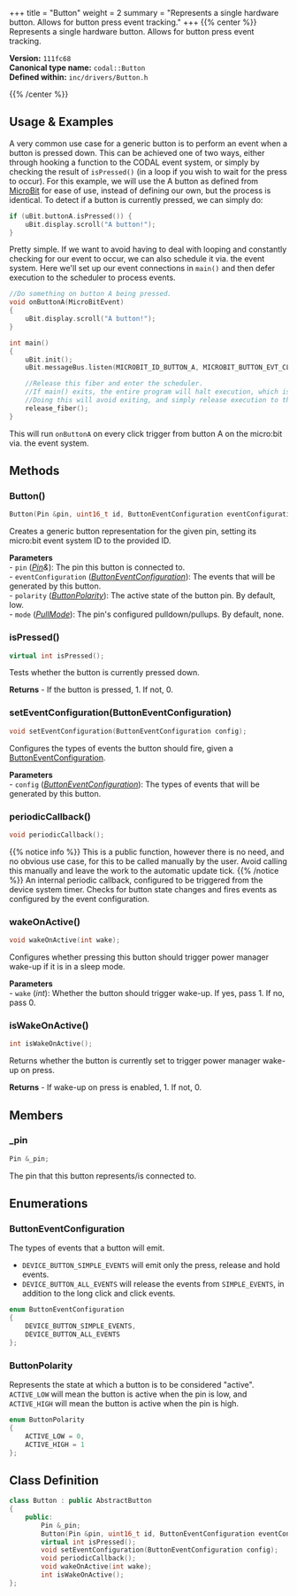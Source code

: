 +++
title = "Button"
weight = 2
summary = "Represents a single hardware button. Allows for button press event tracking."
+++
{{% center %}}
Represents a single hardware button. Allows for button press event tracking.

**Version:** `111fc68`<br>
**Canonical type name:** `codal::Button`<br>
**Defined within:** `inc/drivers/Button.h`

{{% /center %}}

## Usage & Examples
A very common use case for a generic button is to perform an event when a button is pressed down. This can be achieved one of two ways, either through hooking a function to the CODAL event system, or simply by checking the result of `isPressed()` (in a loop if you wish to wait for the press to occur). For this example, we will use the A button as defined from [MicroBit](/api-reference/microbit-v2/microbit/) for ease of use, instead of defining our own, but the process is identical. To detect if a button is currently pressed, we can simply do:
```cpp
if (uBit.buttonA.isPressed()) {
    uBit.display.scroll("A button!");
}
```
Pretty simple. If we want to avoid having to deal with looping and constantly checking for our event to occur, we can also schedule it via. the event system. Here we'll set up our event connections in `main()` and then defer execution to the scheduler to process events.
```cpp
//Do something on button A being pressed.
void onButtonA(MicroBitEvent)
{
    uBit.display.scroll("A button!");
}

int main()
{
    uBit.init();
    uBit.messageBus.listen(MICROBIT_ID_BUTTON_A, MICROBIT_BUTTON_EVT_CLICK, onButtonA);

    //Release this fiber and enter the scheduler.
    //If main() exits, the entire program will halt execution, which is not what we're aiming for.
    //Doing this will avoid exiting, and simply release execution to the scheduler and idle until events appear.
    release_fiber();
}
```
This will run `onButtonA` on every click trigger from button A on the micro:bit via. the event system. 

## Methods
### Button()
```cpp
Button(Pin &pin, uint16_t id, ButtonEventConfiguration eventConfiguration = DEVICE_BUTTON_ALL_EVENTS, ButtonPolarity polarity = ACTIVE_LOW, PullMode mode = PullMode::None);
```
Creates a generic button representation for the given pin, setting its micro:bit event system ID to the provided ID.

**Parameters**<br>- `pin` (*[Pin]()&*): The pin this button is connected to.<br>- `eventConfiguration` (*[ButtonEventConfiguration](#buttoneventconfiguration)*): The events that will be generated by this button.<br>- `polarity` (*[ButtonPolarity](#buttonpolarity)*): The active state of the button pin. By default, low.<br>- `mode` (*[PullMode](/api-reference/core/pin/#pullmode)*): The pin's configured pulldown/pullups. By default, none.

### isPressed()
```cpp
virtual int isPressed();
```
Tests whether the button is currently pressed down.

**Returns** - If the button is pressed, 1. If not, 0.

### setEventConfiguration(ButtonEventConfiguration)
```cpp
void setEventConfiguration(ButtonEventConfiguration config);
```
Configures the types of events the button should fire, given a [ButtonEventConfiguration](#buttoneventconfiguration).

**Parameters**<br>- `config` (*[ButtonEventConfiguration](#buttoneventconfiguration)*): The types of events that will be generated by this button.

### periodicCallback()
```cpp
void periodicCallback();
```
{{% notice info %}}
This is a public function, however there is no need, and no obvious use case, for this to be called manually by the user. Avoid calling this manually and leave the work to the automatic update tick.
{{% /notice %}}
An internal periodic callback, configured to be triggered from the device system timer. Checks for button state changes and fires events as configured by the event configuration.

### wakeOnActive()
```cpp
void wakeOnActive(int wake);
```
Configures whether pressing this button should trigger power manager wake-up if it is in a sleep mode.

**Parameters**<br>- `wake` (*int*): Whether the button should trigger wake-up. If yes, pass 1. If no, pass 0.

### isWakeOnActive()
```cpp
int isWakeOnActive();
```
Returns whether the button is currently set to trigger power manager wake-up on press.

**Returns** - If wake-up on press is enabled, 1. If not, 0.

## Members
### _pin
```cpp
Pin &_pin;
```
The pin that this button represents/is connected to.

## Enumerations
### ButtonEventConfiguration
The types of events that a button will emit.
- `DEVICE_BUTTON_SIMPLE_EVENTS` will emit only the press, release and hold events.
- `DEVICE_BUTTON_ALL_EVENTS` will release the events from `SIMPLE_EVENTS`, in addition to the long click and click events.

```cpp
enum ButtonEventConfiguration
{
    DEVICE_BUTTON_SIMPLE_EVENTS,
    DEVICE_BUTTON_ALL_EVENTS
};
```

### ButtonPolarity
Represents the state at which a button is to be considered "active". `ACTIVE_LOW` will mean the button is active when the pin is low, and `ACTIVE_HIGH` will mean the button is active when the pin is high.
```cpp
enum ButtonPolarity
{
    ACTIVE_LOW = 0,
    ACTIVE_HIGH = 1
};
```

## Class Definition
```cpp
class Button : public AbstractButton
{
    public:
        Pin &_pin;
        Button(Pin &pin, uint16_t id, ButtonEventConfiguration eventConfiguration = DEVICE_BUTTON_ALL_EVENTS, ButtonPolarity polarity = ACTIVE_LOW, PullMode mode = PullMode::None);
        virtual int isPressed();
        void setEventConfiguration(ButtonEventConfiguration config);
        void periodicCallback();
        void wakeOnActive(int wake);
        int isWakeOnActive();
};
```